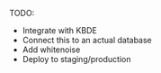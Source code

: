 TODO:

- Integrate with KBDE
- Connect this to an actual database
- Add whitenoise
- Deploy to staging/production
